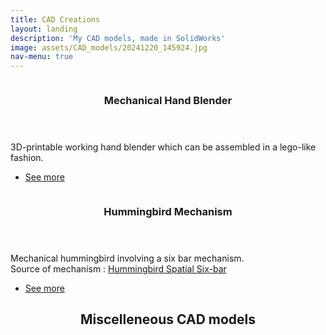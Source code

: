 ```yaml
---
title: CAD Creations
layout: landing
description: 'My CAD models, made in SolidWorks'
image: assets/CAD_models/20241220_145924.jpg
nav-menu: true
---
```


<!-- Main -->
<div id="main">

<!-- One -->
<section id="one" class="spotlights">
    <section>
        <a href="CAD_model_pages/hand_blender.html" class="image">
            <img src="{% link assets/CAD_models/blender_front.JPG %}" alt="" data-position="center center" />
        </a>
        <div class="content">
            <div class="inner">
                <header class="major">
                    <h3>Mechanical Hand Blender</h3>
                </header>
                <p>3D-printable working hand blender which can be assembled in a lego-like fashion.</p>
                <ul class="actions">
                    <li><a href="CAD_model_pages/hand_blender.html" class="button">See more</a></li>
                </ul>
            </div>
        </div>
    </section>
    <section>
        <a href="CAD_model_pages/hummingbird.html" class="image">
            <img src="{% link assets/CAD_models/hummingbird_in_air(back).JPG %}" alt="" data-position="top center" />
        </a>
        <div class="content">
            <div class="inner">
                <header class="major">
                    <h3>Hummingbird Mechanism</h3>
                </header>
                <p>Mechanical hummingbird involving a six bar mechanism. <br> 
                Source of mechanism : <a href="https://www.youtube.com/watch?v=_-UHIgegWWw&t=15s" target="_blank">Hummingbird Spatial Six-bar</a></p>
                <ul class="actions">
                    <li><a href="CAD_model_pages/hummingbird.html" class="button">See more</a></li>
                </ul>
            </div>
        </div>
    </section>
</section>

<section id="two">
    <div class="inner">
        <header class="major">
            <h2>Miscelleneous CAD models</h2>
        </header>
        <div class="box alt">
            <div class="row 50% uniform">
                <div class="4u"><span class="image fit"><img src="{% link assets/CAD_models/2.1.JPG %}" alt="" /></span></div>
                <div class="4u"><span class="image fit"><img src="{% link assets/CAD_models/6.1.JPG %}" alt="" /></span></div>
                <div class="4u$"><span class="image fit"><img src="{% link assets/CAD_models/MPD17.JPG %}" alt="" /></span></div>
                <!-- Break -->
                <div class="4u"><span class="image fit"><img src="{% link assets/CAD_models/MPD302.JPG %}" alt="" /></span></div>
                <div class="4u"><span class="image fit"><img src="{% link assets/CAD_models/MPD386.JPG %}" alt="" /></span></div>
                <div class="4u$"><span class="image fit"><img src="{% link assets/CAD_models/MPD42.JPG %}" alt="" /></span></div>
                <!-- Break -->
                <div class="4u"><span class="image fit"><img src="{% link assets/CAD_models/MPD48.JPG %}" alt="" /></span></div>
                <div class="4u"><span class="image fit"><img src="{% link assets/CAD_models/MPD49.JPG %}" alt="" /></span></div>
                <div class="4u$"><span class="image fit"><img src="{% link assets/CAD_models/My_pencil.JPG %}" alt="" /></span></div>
                <!-- Break -->
                <div class="4u"><span class="image fit"><img src="{% link assets/CAD_models/Assistant_robot.JPG %}" alt="" /></span></div>
                <div class="4u"><span class="image fit"><img src="{% link assets/CAD_models/gamepad_controller.JPG %}" alt="" /></span></div>
                <div class="4u$"><span class="image fit"><img src="{% link assets/CAD_models/My_Arduino_Mega.JPG %}" alt="" /></span></div>
                <!-- Break -->
                <div class="4u"><span class="image fit"><img src="{% link assets/CAD_models/My_car_roof_mechanism.JPG %}" alt="" /></span></div>
                <div class="4u"><span class="image fit"><img src="{% link assets/CAD_models/My_coke_bottle.JPG %}" alt="" /></span></div>
                <div class="4u$"><span class="image fit"><img src="{% link assets/CAD_models/My_computer_mouse.JPG %}" alt="" /></span></div>
                <!-- Break -->
                <div class="4u"><span class="image fit"><img src="{% link assets/CAD_models/My_pencil_sharpener.JPG %}" alt="" /></span></div>
                <div class="4u"><span class="image fit"><img src="{% link assets/CAD_models/My_speed boat.JPG %}" alt="" /></span></div>
                <div class="4u$"><span class="image fit"><img src="{% link assets/CAD_models/My_string_spinning_top.JPG %}" alt="" /></span></div>
                <!-- Break -->
                <div class="4u"><span class="image fit"><img src="{% link assets/CAD_models/My_USB_cable.JPG %}" alt="" /></span></div>
                <div class="4u"><span class="image fit"><img src="{% link assets/CAD_models/sofa.JPG %}" alt="" /></span></div>
                <div class="4u$"><span class="image fit"><img src="{% link assets/CAD_models/TV_remote.JPG %}" alt="" /></span></div>
                <!-- Break -->
                <div class="4u"><span class="image fit"><img src="{% link assets/CAD_models/UNO_enclosure.JPG %}" alt="" /></span></div>
            </div>
        </div>
    </div>
</section>